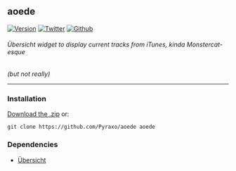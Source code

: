 ## aoede
[![Version](https://img.shields.io/badge/Version-1.0.0-green.svg?style=flat-square)](https://github.com/Pyraxo/aoede/releases)
[![Twitter](https://img.shields.io/twitter/follow/Pyraxo.svg?style=social)](http://twitter.com/pyraxo)
[![Github](https://img.shields.io/github/followers/Pyraxo.svg?style=social&label=Follow)](https://github.com/login?return_to=%2FPyraxo)
###### Übersicht widget to display current tracks from iTunes, kinda Monstercat-esque

*(but not really)*
***
### Installation
[Download the .zip](https://github.com/Pyraxo/aoede/blob/master/Aoede.widget.zip?raw=true) or:
```
git clone https://github.com/Pyraxo/aoede aoede
```

### Dependencies
* [Übersicht](http://tracesof.net/uebersicht/)
